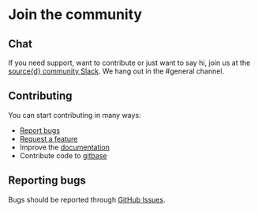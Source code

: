 # Join the community

## Chat

If you need support, want to contribute or just want to say hi, join us at the [source{d} community Slack](https://join.slack.com/t/sourced-community/shared_invite/enQtMjc4Njk5MzEyNzM2LTFjNzY4NjEwZGEwMzRiNTM4MzRlMzQ4MmIzZjkwZmZlM2NjODUxZmJjNDI1OTcxNDAyMmZlNmFjODZlNTg0YWM). We hang out in the \#general channel.

## Contributing

You can start contributing in many ways:

* [Report bugs](join-the-community.md#reporting-bugs)
* [Request a feature](https://github.com/src-d/gitbase/issues)
* Improve the [documentation](https://github.com/src-d/gitbase/docs)
* Contribute code to [gitbase](https://github.com/src-d/gitbase)

## Reporting bugs

Bugs should be reported through [GitHub Issues](https://github.com/src-d/gitbase/issues).

